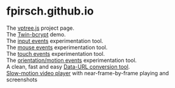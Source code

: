 fpirsch.github.io
=================

The [vptree.js](http://fpirsch.github.io/vptree.js/) project page.  
The [Twin-bcrypt](http://fpirsch.github.io/twin-bcrypt) demo.  
The [input events](http://fpirsch.github.io/events/input-events) experimentation tool.  
The [mouse events](http://fpirsch.github.io/events/mouse-events) experimentation tool.  
The [touch events](http://fpirsch.github.io/events/touch-events) experimentation tool.  
The [orientation/motion events](http://fpirsch.github.io/events/oriantation-events) experimentation tool.  
A clean, fast and easy [Data-URL conversion tool](http://fpirsch.github.io/util/dataurl).  
[Slow-motion video player](http://fpirsch.github.io/slomo) with near-frame-by-frame playing and screenshots

